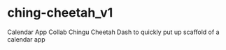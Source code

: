 # ching-cheetah_v1
Calendar App Collab Chingu Cheetah Dash to quickly put up scaffold of a calendar app
